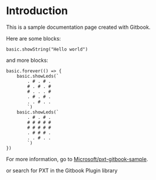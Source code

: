 # Introduction

This is a sample documentation page created with Gitbook.

Here are some blocks: 

```blocks
basic.showString("Hello world")
```

and more blocks:

```blocks
basic.forever(() => {
    basic.showLeds(`
        . # . # .
        # . # . #
        # . . . #
        . # . # .
        . . # . .
        `)
    basic.showLeds(`
        . # . # .
        # # # # #
        # # # # #
        . # # # .
        . . # . .
        `)
})
```

For more information, go to [Microsoft/pxt-gitbook-sample](https://microsoft.github.io/pxt-gitbook-sample/).

or search for PXT in the Gitbook Plugin library
